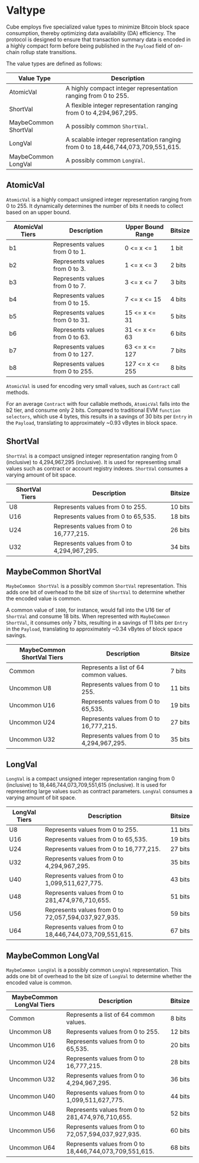 # Valtype
Cube employs five specialized value types to minimize Bitcoin block space consumption, thereby optimizing data availability (DA) efficiency. The protocol is designed to ensure that transaction summary data is encoded in a highly compact form before being published in the `Payload` field of on-chain rollup state transitions.

The value types are defined as follows:

| Value Type           | Description                                                                     |
|----------------------|---------------------------------------------------------------------------------|
| AtomicVal            | A highly compact integer representation ranging from 0 to 255.                  |
| ShortVal             | A flexible integer representation ranging from 0 to 4,294,967,295.              |
| MaybeCommon ShortVal | A possibly common `ShortVal`.                                                   |
| LongVal              | A scalable integer representation ranging from 0 to 18,446,744,073,709,551,615. |
| MaybeCommon LongVal  | A possibly common `LongVal`.                                                    |

## AtomicVal
`AtomicVal` is a highly compact unsigned integer representation ranging from 0 to 255. It dynamically determines the number of bits it needs to collect based on an upper bound.

| AtomicVal Tiers | Description                        | Upper Bound Range | Bitsize |
|-----------------|------------------------------------|-------------------|---------|
| b1              | Represents values from 0 to 1.     | 0 <= x <= 1       | 1 bit   |
| b2              | Represents values from 0 to 3.     | 1 <= x <= 3       | 2 bits  |
| b3              | Represents values from 0 to 7.     | 3 <= x <= 7       | 3 bits  |
| b4              | Represents values from 0 to 15.    | 7 <= x <= 15      | 4 bits  |
| b5              | Represents values from 0 to 31.    | 15 <= x <= 31     | 5 bits  |
| b6              | Represents values from 0 to 63.    | 31 <= x <= 63     | 6 bits  |
| b7              | Represents values from 0 to 127.   | 63 <= x <= 127    | 7 bits  |
| b8              | Represents values from 0 to 255.   | 127 <= x <= 255   | 8 bits  |

`AtomicVal` is used for encoding very small values, such as `Contract` call methods.

For an average `Contract` with four callable methods, `AtomicVal` falls into the b2 tier, and consume only 2 bits. Compared to traditional EVM `function selectors`, which use 4 bytes, this results in a savings of 30 bits per `Entry` in the `Payload`, translating to approximately ~0.93 vBytes in block space.

## ShortVal

`ShortVal` is a compact unsigned integer representation ranging from 0 (inclusive) to 4,294,967,295 (inclusive). It is used for representing small values such as contract or account registry indexes. `ShortVal` consumes a varying amount of bit space.

| ShortVal Tiers | Description                                | Bitsize |
|----------------|--------------------------------------------|---------|
| U8             | Represents values from 0 to 255.           | 10 bits |
| U16            | Represents values from 0 to 65,535.        | 18 bits |
| U24            | Represents values from 0 to 16,777,215.    | 26 bits |
| U32            | Represents values from 0 to 4,294,967,295. | 34 bits |

## MaybeCommon ShortVal

`MaybeCommon ShortVal` is a possibly common `ShortVal` representation. This adds one bit of overhead to the bit size of `ShortVal` to determine whether the encoded value is common.

A common value of `1000`, for instance, would fall into the U16 tier of `ShortVal` and consume 18 bits. When represented with `MaybeCommon ShortVal`, it consumes only 7 bits, resulting in a savings of 11 bits per `Entry` in the `Payload`, translating to approximately ~0.34 vBytes of block space savings.

| MaybeCommon ShortVal Tiers  | Description                                | Bitsize |
|-----------------------------|--------------------------------------------|---------|
| Common                      | Represents a list of 64 common values.     | 7 bits  |
| Uncommon U8                 | Represents values from 0 to 255.           | 11 bits |
| Uncommon U16                | Represents values from 0 to 65,535.        | 19 bits |
| Uncommon U24                | Represents values from 0 to 16,777,215.    | 27 bits |
| Uncommon U32                | Represents values from 0 to 4,294,967,295. | 35 bits |

## LongVal

`LongVal` is a compact unsigned integer representation ranging from 0 (inclusive) to 18,446,744,073,709,551,615 (inclusive). It is used for representing large values such as contract parameters. `LongVal` consumes a varying amount of bit space.

| LongVal Tiers| Description                                            | Bitsize|
|--------------|--------------------------------------------------------|---------|
| U8           | Represents values from 0 to 255.                       | 11 bits |
| U16          | Represents values from 0 to 65,535.                    | 19 bits |
| U24          | Represents values from 0 to 16,777,215.                | 27 bits |
| U32          | Represents values from 0 to 4,294,967,295.             | 35 bits |
| U40          | Represents values from 0 to 1,099,511,627,775.         | 43 bits |
| U48          | Represents values from 0 to 281,474,976,710,655.       | 51 bits |
| U56          | Represents values from 0 to 72,057,594,037,927,935.    | 59 bits |
| U64          | Represents values from 0 to 18,446,744,073,709,551,615.| 67 bits |

## MaybeCommon LongVal

`MaybeCommon LongVal` is a possibly common `LongVal` representation. This adds one bit of overhead to the bit size of `LongVal` to determine whether the encoded value is common.

| MaybeCommon LongVal Tiers | Description                                            | Bitsize|
|---------------------------|--------------------------------------------------------|---------|
| Common                    | Represents a list of 64 common values.                 | 8 bits  |
| Uncommon U8               | Represents values from 0 to 255.                       | 12 bits |
| Uncommon U16              | Represents values from 0 to 65,535.                    | 20 bits |
| Uncommon U24              | Represents values from 0 to 16,777,215.                | 28 bits |
| Uncommon U32              | Represents values from 0 to 4,294,967,295.             | 36 bits |
| Uncommon U40              | Represents values from 0 to 1,099,511,627,775.         | 44 bits |
| Uncommon U48              | Represents values from 0 to 281,474,976,710,655.       | 52 bits |
| Uncommon U56              | Represents values from 0 to 72,057,594,037,927,935.    | 60 bits |
| Uncommon U64              | Represents values from 0 to 18,446,744,073,709,551,615.| 68 bits |
